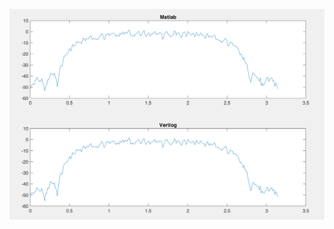 
![image](https://github.com/Hargen1/Base_band_IC-Lab/blob/a2beaf542096b2c6056350a17382c65e864beddf/sim/Result.png)
